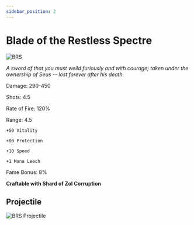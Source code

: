 ```yaml
---
sidebar_position: 2
---
```


# Blade of the Restless Spectre

![BRS](https://vwiki.valorserver.com/api/item/picture/blade%20of%20the%20restless%20spectre)

<i>A sword of that you must weild furiously and with courage; taken under the ownership of Seus -- lost forever after his death.</i>

Damage: 290-450

Shots: 4.5

Rate of Fire: 120%

Range: 4.5

    +50 Vitality
    
    +80 Protection
    
    +10 Speed
    
    +1 Mana Leech

Fame Bonus: 8%

**Craftable with Shard of Zol Corruption**

## Projectile

![BRS Projectile](https://cdn.discordapp.com/attachments/948363241631916122/954066791091564564/Restless.gif)
